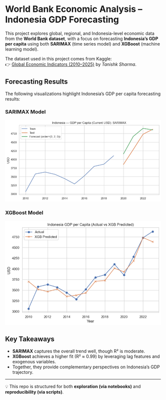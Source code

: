 # World Bank Economic Analysis – Indonesia GDP Forecasting

This project explores global, regional, and Indonesia-level economic data from the **World Bank dataset**, 
with a focus on forecasting **Indonesia’s GDP per capita** using both **SARIMAX** (time series model) 
and **XGBoost** (machine learning model).

The dataset used in this project comes from Kaggle:  
👉 [Global Economic Indicators (2010–2025)](https://www.kaggle.com/datasets/tanishksharma9905/global-economic-indicators-20102025) by *Tanishk Sharma*.

## Forecasting Results
The following visualizations highlight Indonesia’s GDP per capita forecasting results:

### SARIMAX Model
![SARIMAX Forecast](results/indonesia%20GDP%20per%20capita%20(current%20USD)%20SARIMAX.png)

### XGBoost Model
![XGBoost Forecast](results/indonesia%20GDP%20per%20capita%20(Actual%20vs%20XGB%20Predicted).png)

## Key Takeaways
- **SARIMAX** captures the overall trend well, though R² is moderate.  
- **XGBoost** achieves a higher fit (R² ≈ 0.99) by leveraging lag features and exogenous variables.  
- Together, they provide complementary perspectives on Indonesia’s GDP trajectory.  

---

💡 This repo is structured for both **exploration (via notebooks)** and **reproducibility (via scripts)**.
